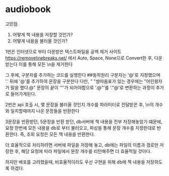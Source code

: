 # audiobook
고민점  
1. 어떻게 책 내용을 저장할 것인가?
2. 어떻게 내용을 불러올 것인가?


1번은 인터넷으로 부터 다운받은 텍스트파일을
공백 제거 사이트 https://removelinebreaks.net/
에서 Auto, Space, None으로 Convert한 후, 다운받는다
이를 통해 모든 \n을 제거한다

그 후에, 구분자를 추가하는 코드를 실행한다
##동작원리
구분자는 '@'로 지정했으며 '.' 뒤에 '@'를 추가하여 문장을 구분한다
다만, " "쌍따옴표가 있는 경우에는  "어린왕자가 말을 했다.@"
문장의 끝이 '"'가 되어야함으로
'.@\"'를 '.\"@'로 변환하는 과정이 추가로 들어가게된다.

2번은 api 호출 시, 몇 문장을 불러올 것인지 개수를 파라미터로 전달받은 후,
\n의 개수와 일치할때까지 나온 문장들을 반환한다

3문장을 반환받던, 5문장을 반환 받던, db서버에 책 내용을 전부 저장해놓았기 떄문에,
요청 한번에 모든 내용을 db로 부터 불러오고, 파싱을 통해 문장 개수를 지정한대로 반환한다.
즉, 조회 요청은 모든 책 내용을 반환한다.

더 효율적으로 처리하려면 서버에 파일을 저장해 놓고,
db에는 파일의 이름과 경로만 저장한 후,
해당 요청에 따라 파일에서 문장 개수를 리턴해주면 더 효율적일 것이다.

하지만 배포를 고려했을때, 비효율적이라도 우선 구현을 위해 db에 책 내용을 저장하도록 하겠다.
